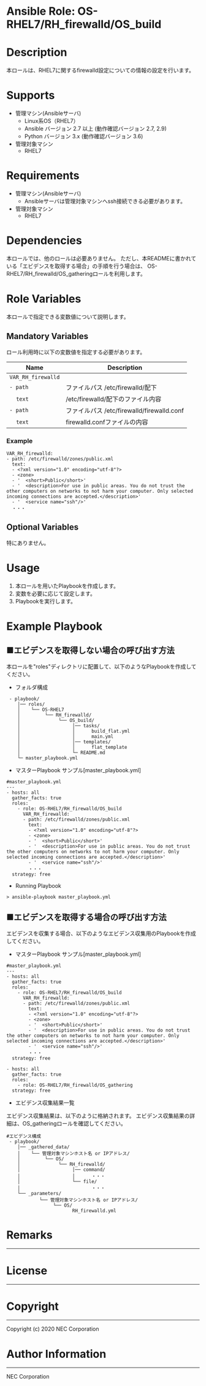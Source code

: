 Ansible Role: OS-RHEL7/RH_firewalld/OS_build
=======================================================
# Description
本ロールは、RHEL7に関するfirewalld設定についての情報の設定を行います。

# Supports
- 管理マシン(Ansibleサーバ)
  * Linux系OS（RHEL7）
  * Ansible バージョン 2.7 以上 (動作確認バージョン 2.7, 2.9)
  * Python バージョン 3.x  (動作確認バージョン 3.6)
- 管理対象マシン
  * RHEL7

# Requirements
- 管理マシン(Ansibleサーバ)
  * Ansibleサーバは管理対象マシンへssh接続できる必要があります。
- 管理対象マシン
  * RHEL7

# Dependencies

本ロールでは、他のロールは必要ありません。
ただし、本READMEに書かれている「エビデンスを取得する場合」の手順を行う場合は、
OS-RHEL7/RH_firewalld/OS_gatheringロールを利用します。

# Role Variables

本ロールで指定できる変数値について説明します。

## Mandatory Variables

ロール利用時に以下の変数値を指定する必要があります。

| Name | Description | 
| ---- | ----------- | 
| `VAR_RH_firewalld` | | 
| `- path` | ファイルパス /etc/firewalld/配下 | 
| &nbsp;&nbsp;&nbsp;&nbsp;`text` | /etc/firewalld/配下のファイル内容 | 
| `- path` | ファイルパス /etc/firewalld/firewalld.conf | 
| &nbsp;&nbsp;&nbsp;&nbsp;`text` | firewalld.confファイルの内容 | 

### Example
~~~
VAR_RH_firewalld:
- path: /etc/firewalld/zones/public.xml
  text:
  - <?xml version="1.0" encoding="utf-8"?>
  - <zone>
  - '  <short>Public</short>'
  - '  <description>For use in public areas. You do not trust the other computers on networks to not harm your computer. Only selected incoming connections are accepted.</description>'
  - '  <service name="ssh"/>'
  ・・・
~~~


## Optional Variables

特にありません。

# Usage

1. 本ロールを用いたPlaybookを作成します。
2. 変数を必要に応じて設定します。
3. Playbookを実行します。

# Example Playbook

## ■エビデンスを取得しない場合の呼び出す方法

本ロールを"roles"ディレクトリに配置して、以下のようなPlaybookを作成してください。

- フォルダ構成

~~~
 - playbook/
    │── roles/
    │    └── OS-RHEL7
    │         └── RH_firewalld/
    │              └── OS_build/
    │                   │── tasks/
    │                   │      build_flat.yml
    │                   │      main.yml
    │                   │── templates/
    │                   │      flat_template
    │                   └─ README.md
    └─ master_playbook.yml
~~~

- マスターPlaybook サンプル[master_playbook.yml]

~~~
#master_playbook.yml
---
- hosts: all
  gather_facts: true
  roles:
    - role: OS-RHEL7/RH_firewalld/OS_build
      VAR_RH_firewalld:
      - path: /etc/firewalld/zones/public.xml
        text:
        - <?xml version="1.0" encoding="utf-8"?>
        - <zone>
        - '  <short>Public</short>'
        - '  <description>For use in public areas. You do not trust the other computers on networks to not harm your computer. Only selected incoming connections are accepted.</description>'
        - '  <service name="ssh"/>'
        ・・・
  strategy: free
~~~

- Running Playbook

~~~
> ansible-playbook master_playbook.yml
~~~

## ■エビデンスを取得する場合の呼び出す方法

エビデンスを収集する場合、以下のようなエビデンス収集用のPlaybookを作成してください。  

- マスターPlaybook サンプル[master_playbook.yml]

~~~
#master_playbook.yml
---
- hosts: all
  gather_facts: true
  roles:
    - role: OS-RHEL7/RH_firewalld/OS_build
      VAR_RH_firewalld:
      - path: /etc/firewalld/zones/public.xml
        text:
        - <?xml version="1.0" encoding="utf-8"?>
        - <zone>
        - '  <short>Public</short>'
        - '  <description>For use in public areas. You do not trust the other computers on networks to not harm your computer. Only selected incoming connections are accepted.</description>'
        - '  <service name="ssh"/>'
        ・・・
  strategy: free

- hosts: all
  gather_facts: true
  roles:
    - role: OS-RHEL7/RH_firewalld/OS_gathering
  strategy: free
~~~

- エビデンス収集結果一覧

エビデンス収集結果は、以下のように格納されます。
エビデンス収集結果の詳細は、OS_gatheringロールを確認してください。

~~~
#エビデンス構成
 - playbook/
    │── _gathered_data/
    │    └── 管理対象マシンホスト名 or IPアドレス/
    │         └── OS/
    │              └── RH_firewalld/
    │                   │── command/
    │                   │      ・・・
    │                   └── file/
    │                          ・・・
    └── _parameters/
            └── 管理対象マシンホスト名 or IPアドレス/
                 └── OS/
                        RH_firewalld.yml
~~~

# Remarks
-------

# License
-------

# Copyright
---------
Copyright (c) 2020 NEC Corporation

# Author Information
------------------
NEC Corporation
